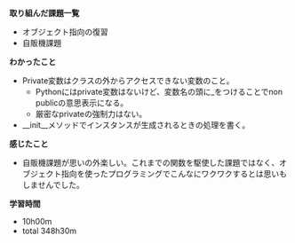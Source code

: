 **取り組んだ課題一覧**
* オブジェクト指向の復習
* 自販機課題

**わかったこと**
* Private変数はクラスの外からアクセスできない変数のこと。
  * Pythonにはprivate変数はないけど、変数名の頭に_をつけることでnon publicの意思表示になる。
  * 厳密なprivateの強制力はない。
* __init__メソッドでインスタンスが生成されるときの処理を書く。

**感じたこと**
* 自販機課題が思いの外楽しい。これまでの関数を駆使した課題ではなく、オブジェクト指向を使ったプログラミングでこんなにワクワクするとは思いもしませんでした。

**学習時間**
* 10h00m
 * total 348h30m
